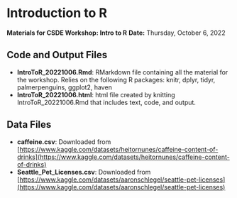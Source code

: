 # Introduction to R

**Materials for CSDE Workshop: Intro to R**
**Date:** Thursday, October 6, 2022

## Code and Output Files
  * **IntroToR_20221006.Rmd**: RMarkdown file containing all the material for the workshop. Relies on the following R packages: knitr, dplyr, tidyr, palmerpenguins, ggplot2, haven
  * **IntroToR_20221006.html**: html file created by knitting IntroToR_20221006.Rmd that includes text, code, and output.

## Data Files
  *  **caffeine.csv**: Downloaded from [https://www.kaggle.com/datasets/heitornunes/caffeine-content-of-drinks](https://www.kaggle.com/datasets/heitornunes/caffeine-content-of-drinks)
  *  **Seattle_Pet_Licenses.csv**: Downloaded from [https://www.kaggle.com/datasets/aaronschlegel/seattle-pet-licenses](https://www.kaggle.com/datasets/aaronschlegel/seattle-pet-licenses)
  
  
